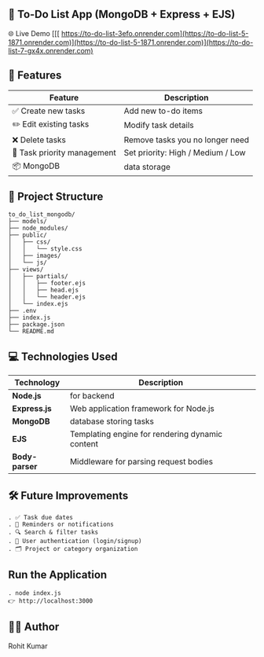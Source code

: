 ## 📝 To-Do List App (MongoDB + Express + EJS)
 🌐 Live Demo
[[[ https://to-do-list-3efo.onrender.com](https://to-do-list-5-1871.onrender.com)](https://to-do-list-5-1871.onrender.com)](https://to-do-list-7-gx4x.onrender.com)
 
## 🚀 Features

| Feature                              | Description                               |
|------------------------------------|---------------------------------------------|
| ✅ Create new tasks                 | Add new to-do items                        |
| ✏️ Edit existing tasks             | Modify task details                         |
| ❌ Delete tasks                    | Remove tasks you no longer need             |
| 🔺 Task priority management        | Set priority: High / Medium / Low           |
| 📦 MongoDB                         | data storage                     |


## 📁 Project Structure

```plaintext
to_do_list_mongodb/
├── models/
├── node_modules/
├── public/
│   ├── css/
│   │   └── style.css
│   ├── images/
│   └── js/
├── views/
│   ├── partials/
│   │   ├── footer.ejs
│   │   ├── head.ejs
│   │   └── header.ejs
│   └── index.ejs
├── .env
├── index.js
├── package.json
└── README.md
```


## 💻 Technologies Used

| Technology       | Description                                      |
|------------------|--------------------------------------------------|
| **Node.js**      | for backend                                      |
| **Express.js**   | Web application framework for Node.js            |
| **MongoDB**      | database storing tasks                 |
| **EJS**          | Templating engine for rendering dynamic content  |
| **Body-parser**  | Middleware for parsing request bodies            |



## 🛠️ Future Improvements
```
. ✅ Task due dates
. 🔔 Reminders or notifications
. 🔍 Search & filter tasks
. 👥 User authentication (login/signup)
. 🗂️ Project or category organization
```

## Run the Application
```
. node index.js
👉 http://localhost:3000
```

## 👨‍💻 Author
Rohit Kumar












